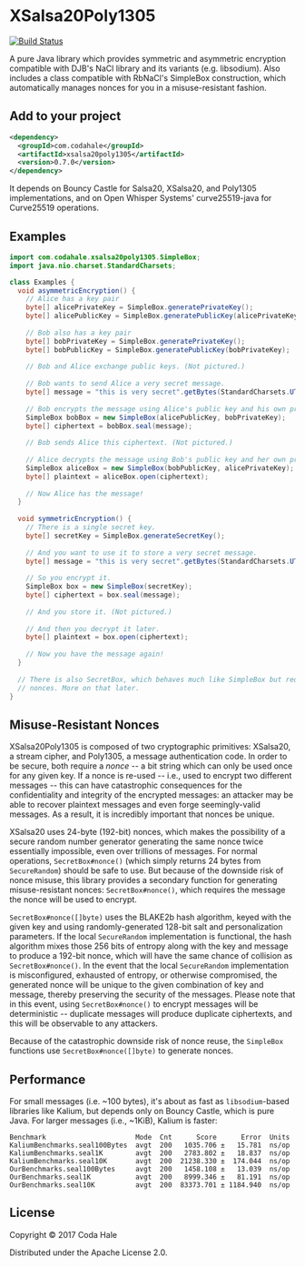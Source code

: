 # XSalsa20Poly1305

[![Build Status](https://secure.travis-ci.org/codahale/xsalsa20poly1305.svg)](http://travis-ci.org/codahale/xsalsa20poly1305)

A pure Java library which provides symmetric and asymmetric encryption compatible with DJB's NaCl
library and its variants (e.g. libsodium). Also includes a class compatible with RbNaCl's SimpleBox
construction, which automatically manages nonces for you in a misuse-resistant fashion.

## Add to your project

```xml
<dependency>
  <groupId>com.codahale</groupId>
  <artifactId>xsalsa20poly1305</artifactId>
  <version>0.7.0</version>
</dependency>
```

It depends on Bouncy Castle for Salsa20, XSalsa20, and Poly1305 implementations, and on Open Whisper
Systems' curve25519-java for Curve25519 operations.

## Examples

```java
import com.codahale.xsalsa20poly1305.SimpleBox;
import java.nio.charset.StandardCharsets;

class Examples {
  void asymmetricEncryption() {
    // Alice has a key pair
    byte[] alicePrivateKey = SimpleBox.generatePrivateKey();
    byte[] alicePublicKey = SimpleBox.generatePublicKey(alicePrivateKey);
    
    // Bob also has a key pair
    byte[] bobPrivateKey = SimpleBox.generatePrivateKey();
    byte[] bobPublicKey = SimpleBox.generatePublicKey(bobPrivateKey);
    
    // Bob and Alice exchange public keys. (Not pictured.)
    
    // Bob wants to send Alice a very secret message. 
    byte[] message = "this is very secret".getBytes(StandardCharsets.UTF_8);
    
    // Bob encrypts the message using Alice's public key and his own private key
    SimpleBox bobBox = new SimpleBox(alicePublicKey, bobPrivateKey);
    byte[] ciphertext = bobBox.seal(message);
    
    // Bob sends Alice this ciphertext. (Not pictured.)
    
    // Alice decrypts the message using Bob's public key and her own private key.
    SimpleBox aliceBox = new SimpleBox(bobPublicKey, alicePrivateKey);
    byte[] plaintext = aliceBox.open(ciphertext);
    
    // Now Alice has the message!
  }
 
  void symmetricEncryption() {
    // There is a single secret key.
    byte[] secretKey = SimpleBox.generateSecretKey();  
   
    // And you want to use it to store a very secret message.
    byte[] message = "this is very secret".getBytes(StandardCharsets.UTF_8);
   
    // So you encrypt it.
    SimpleBox box = new SimpleBox(secretKey);
    byte[] ciphertext = box.seal(message);
    
    // And you store it. (Not pictured.)
    
    // And then you decrypt it later.
    byte[] plaintext = box.open(ciphertext);
    
    // Now you have the message again!
  }
  
  // There is also SecretBox, which behaves much like SimpleBox but requires you to manage your own
  // nonces. More on that later.
}
```

## Misuse-Resistant Nonces

XSalsa20Poly1305 is composed of two cryptographic primitives: XSalsa20, a stream cipher, and
Poly1305, a message authentication code. In order to be secure, both require a _nonce_ -- a bit
string which can only be used once for any given key. If a nonce is re-used -- i.e., used to encrypt
two different messages -- this can have catastrophic consequences for the confidentiality and
integrity of the encrypted messages: an attacker may be able to recover plaintext messages and even
forge seemingly-valid messages. As a result, it is incredibly important that nonces be unique.

XSalsa20 uses 24-byte (192-bit) nonces, which makes the possibility of a secure random number
generator generating the same nonce twice essentially impossible, even over trillions of messages.
For normal operations, `SecretBox#nonce()` (which simply returns 24 bytes from `SecureRandom`)
should be safe to use. But because of the downside risk of nonce misuse, this library provides a
secondary function for generating misuse-resistant nonces: `SecretBox#nonce()`, which requires the
message the nonce will be used to encrypt.

`SecretBox#nonce([]byte)` uses the BLAKE2b hash algorithm, keyed with the given key and using
randomly-generated 128-bit salt and personalization parameters. If the local `SecureRandom`
implementation is functional, the hash algorithm mixes those 256 bits of entropy along with the key
and message to produce a 192-bit nonce, which will have the same chance of collision as
`SecretBox#nonce()`. In the event that the local `SecureRandom` implementation is misconfigured,
exhausted of entropy, or otherwise compromised, the generated nonce will be unique to the given
combination of key and message, thereby preserving the security of the messages. Please note that in
this event, using `SecretBox#nonce()` to encrypt messages will be deterministic -- duplicate
messages will produce duplicate ciphertexts, and this will be observable to any attackers.

Because of the catastrophic downside risk of nonce reuse, the `SimpleBox` functions use
`SecretBox#nonce([]byte)` to generate nonces.

## Performance

For small messages (i.e. ~100 bytes), it's about as fast as `libsodium`-based libraries like Kalium,
but depends only on Bouncy Castle, which is pure Java. For larger messages (i.e., ~1KiB), Kalium is
faster:

```
Benchmark                      Mode  Cnt      Score      Error  Units
KaliumBenchmarks.seal100Bytes  avgt  200   1035.706 ±   15.781  ns/op
KaliumBenchmarks.seal1K        avgt  200   2783.802 ±   18.837  ns/op
KaliumBenchmarks.seal10K       avgt  200  21238.330 ±  174.044  ns/op
OurBenchmarks.seal100Bytes     avgt  200   1458.108 ±   13.039  ns/op
OurBenchmarks.seal1K           avgt  200   8999.346 ±   81.191  ns/op
OurBenchmarks.seal10K          avgt  200  83373.701 ± 1184.940  ns/op
```
## License

Copyright © 2017 Coda Hale

Distributed under the Apache License 2.0.
